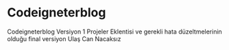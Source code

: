 # Codeigneterblog
 Codeigneterblog Versiyon 1 Projeler Eklentisi ve gerekli hata düzeltmelerinin olduğu final versiyon
Ulaş Can Nacaksız
